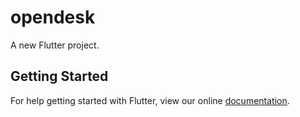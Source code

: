 # opendesk

A new Flutter project.

## Getting Started

For help getting started with Flutter, view our online
[documentation](https://flutter.io/).
